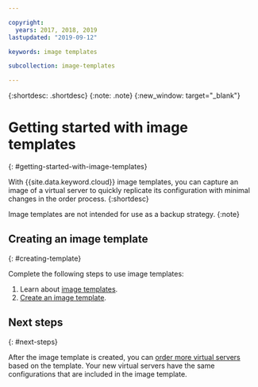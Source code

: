 ```yaml
---

copyright:
  years: 2017, 2018, 2019
lastupdated: "2019-09-12"

keywords: image templates

subcollection: image-templates

---
```


{:shortdesc: .shortdesc}
{:note: .note}
{:new_window: target="_blank"}

# Getting started with image templates
{: #getting-started-with-image-templates}

With {{site.data.keyword.cloud}} image templates, you can capture an image of a virtual server to quickly replicate its configuration with minimal changes in the order process.
{:shortdesc}

Image templates are not intended for use as a backup strategy.
{:note}


## Creating an image template
{: #creating-template}

Complete the following steps to use image templates:
1. Learn about [image templates](/docs/infrastructure/image-templates?topic=image-templates-about-image-templates#about-image-templates).
2. [Create an image template](/docs/infrastructure/image-templates?topic=image-templates-creating-an-image-template#creating-an-image-template).

## Next steps
{: #next-steps}

After the image template is created, you can [order more virtual servers](/docs/image-templates?topic=image-templates-ordering-an-instance-from-an-image-template) based on the template.  Your new virtual servers have the same configurations that are included in the image template.
